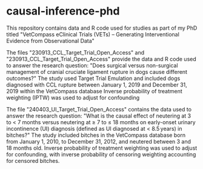 # causal-inference-phd
This repository contains data and R code used for studies as part of my PhD titled "VetCompass eClinical Trials (VETs) – Generating Interventional Evidence from Observational Data"

The files "230913_CCL_Target_Trial_Open_Access" and "230913_CCL_Target_Trial_Open_Access" provide the data and R code used to answer the research question: 
"Does surgical versus non-surgical management of cranial cruciate ligament rupture in dogs cause different outcomes?"
The study used Target Trial Emulation and included dogs diagnosed with CCL rupture between January 1, 2019 and December 31, 2019 within the VetCompass database
Inverse probability of treatment weighting (IPTW) was used to adjust for confounding

The file "240403_UI_Target_Trial_Open_Access" contains the data used to answer the research question: 
"What is the causal effect of neutering at 3 to < 7 months versus neutering at ≥ 7 to ≤ 18 months on early-onset urinary incontinence (UI) diagnosis (defined as UI diagnosed at < 8.5 years) in bitches?" 
The study included bitches in the VetCompass database born from January 1, 2010, to December 31, 2012, and neutered between 3 and 18 months old. 
Inverse probability of treatment weighting was used to adjust for confounding, with inverse probability of censoring weighting accounting for censored bitches. 
